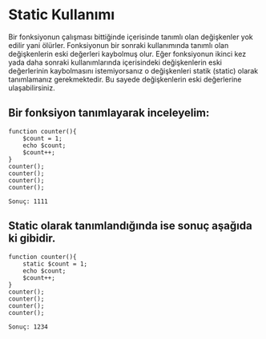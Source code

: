 # Static Kullanımı
Bir fonksiyonun çalışması bittiğinde içerisinde tanımlı olan değişkenler yok edilir yani ölürler. Fonksiyonun bir sonraki kullanımında tanımlı olan değişkenlerin eski değerleri kaybolmuş olur. Eğer fonksiyonun ikinci kez yada daha sonraki kullanımlarında içerisindeki değişkenlerin eski değerlerinin kaybolmasını istemiyorsanız o değişkenleri statik (static) olarak tanımlamanız gerekmektedir. Bu sayede değişkenlerin eski değerlerine ulaşabilirsiniz.

## Bir fonksiyon tanımlayarak inceleyelim:
```
function counter(){
    $count = 1;
    echo $count;
    $count++;
}
counter();
counter();
counter();
counter();
```
```
Sonuç: 1111
```
## Static olarak tanımlandığında ise sonuç aşağıda ki gibidir.
```
function counter(){
    static $count = 1;
    echo $count;
    $count++;
}
counter();
counter();
counter();
counter();
```
```
Sonuç: 1234
```
